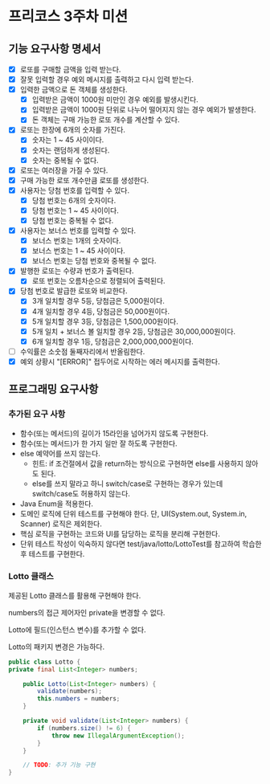 # 프리코스 3주차 미션

## 기능 요구사항 명세서

- [X] 로또를 구매할 금액을 입력 받는다.
- [X] 잘못 입력할 경우 예외 메시지를 출력하고 다시 입력 받는다.
- [X] 입력한 금액으로 돈 객체를 생성한다.
    - [X] 입력받은 금액이 1000원 미만인 경우 예외를 발생시킨다.
    - [X] 입력받은 금액이 1000원 단위로 나누어 떨어지지 않는 경우 예외가 발생한다.
    - [X] 돈 객체는 구매 가능한 로또 개수를 계산할 수 있다.
- [X] 로또는 한장에 6개의 숫자를 가진다.
    - [X] 숫자는 1 ~ 45 사이이다.
    - [X] 숫자는 랜덤하게 생성된다.
    - [X] 숫자는 중복될 수 없다.
- [X] 로또는 여러장을 가질 수 있다.
- [X] 구매 가능한 로또 개수만큼 로또를 생성한다.
- [X] 사용자는 당첨 번호를 입력할 수 있다.
    - [X] 당첨 번호는 6개의 숫자이다.
    - [X] 당첨 번호는 1 ~ 45 사이이다.
    - [X] 당첨 번호는 중복될 수 없다.
- [X] 사용자는 보너스 번호를 입력할 수 있다.
    - [X] 보너스 번호는 1개의 숫자이다.
    - [X] 보너스 번호는 1 ~ 45 사이이다.
    - [X] 보너스 번호는 당첨 번호와 중복될 수 없다.
- [X] 발행한 로또는 수량과 번호가 출력된다.
  - [X] 로또 번호는 오름차순으로 정렬되어 출력된다.
- [X] 당첨 번호로 발급한 로또와 비교한다.
    - [X] 3개 일치할 경우 5등, 당첨금은 5,000원이다.
    - [X] 4개 일치할 경우 4등, 당첨금은 50,000원이다.
    - [X] 5개 일치할 경우 3등, 당첨금은 1,500,000원이다.
    - [X] 5개 일치 + 보너스 볼 일치할 경우 2등, 당첨금은 30,000,000원이다.
    - [X] 6개 일치할 경우 1등, 당첨금은 2,000,000,000원이다.
- [ ] 수익률은 소숫점 둘째자리에서 반올림한다.
- [X] 예외 상황시 "[ERROR]" 접두어로 시작하는 에러 메시지를 출력한다.

## 프로그래밍 요구사항

### 추가된 요구 사항
- 함수(또는 메서드)의 길이가 15라인을 넘어가지 않도록 구현한다.
- 함수(또는 메서드)가 한 가지 일만 잘 하도록 구현한다.
- else 예약어를 쓰지 않는다.
    - 힌트: if 조건절에서 값을 return하는 방식으로 구현하면 else를 사용하지 않아도 된다.
    - else를 쓰지 말라고 하니 switch/case로 구현하는 경우가 있는데 switch/case도 허용하지 않는다.
- Java Enum을 적용한다.
- 도메인 로직에 단위 테스트를 구현해야 한다. 단, UI(System.out, System.in, Scanner) 로직은 제외한다.
- 핵심 로직을 구현하는 코드와 UI를 담당하는 로직을 분리해 구현한다.
- 단위 테스트 작성이 익숙하지 않다면 test/java/lotto/LottoTest를 참고하여 학습한 후 테스트를 구현한다.

### Lotto 클래스
제공된 Lotto 클래스를 활용해 구현해야 한다.

numbers의 접근 제어자인 private을 변경할 수 없다.

Lotto에 필드(인스턴스 변수)를 추가할 수 없다.

Lotto의 패키지 변경은 가능하다.

```java
public class Lotto {
private final List<Integer> numbers;

    public Lotto(List<Integer> numbers) {
        validate(numbers);
        this.numbers = numbers;
    }

    private void validate(List<Integer> numbers) {
        if (numbers.size() != 6) {
            throw new IllegalArgumentException();
        }
    }

    // TODO: 추가 기능 구현
}
```


